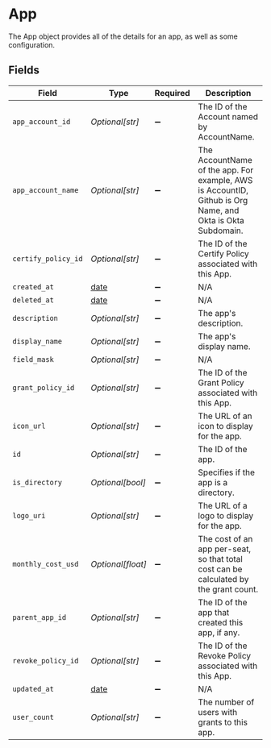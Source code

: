 # App

The App object provides all of the details for an app, as well as some configuration.


## Fields

| Field                                                                                                      | Type                                                                                                       | Required                                                                                                   | Description                                                                                                |
| ---------------------------------------------------------------------------------------------------------- | ---------------------------------------------------------------------------------------------------------- | ---------------------------------------------------------------------------------------------------------- | ---------------------------------------------------------------------------------------------------------- |
| `app_account_id`                                                                                           | *Optional[str]*                                                                                            | :heavy_minus_sign:                                                                                         | The ID of the Account named by AccountName.                                                                |
| `app_account_name`                                                                                         | *Optional[str]*                                                                                            | :heavy_minus_sign:                                                                                         | The AccountName of the app. For example, AWS is AccountID, Github is Org Name, and Okta is Okta Subdomain. |
| `certify_policy_id`                                                                                        | *Optional[str]*                                                                                            | :heavy_minus_sign:                                                                                         | The ID of the Certify Policy associated with this App.                                                     |
| `created_at`                                                                                               | [date](https://docs.python.org/3/library/datetime.html#date-objects)                                       | :heavy_minus_sign:                                                                                         | N/A                                                                                                        |
| `deleted_at`                                                                                               | [date](https://docs.python.org/3/library/datetime.html#date-objects)                                       | :heavy_minus_sign:                                                                                         | N/A                                                                                                        |
| `description`                                                                                              | *Optional[str]*                                                                                            | :heavy_minus_sign:                                                                                         | The app's description.                                                                                     |
| `display_name`                                                                                             | *Optional[str]*                                                                                            | :heavy_minus_sign:                                                                                         | The app's display name.                                                                                    |
| `field_mask`                                                                                               | *Optional[str]*                                                                                            | :heavy_minus_sign:                                                                                         | N/A                                                                                                        |
| `grant_policy_id`                                                                                          | *Optional[str]*                                                                                            | :heavy_minus_sign:                                                                                         | The ID of the Grant Policy associated with this App.                                                       |
| `icon_url`                                                                                                 | *Optional[str]*                                                                                            | :heavy_minus_sign:                                                                                         | The URL of an icon to display for the app.                                                                 |
| `id`                                                                                                       | *Optional[str]*                                                                                            | :heavy_minus_sign:                                                                                         | The ID of the app.                                                                                         |
| `is_directory`                                                                                             | *Optional[bool]*                                                                                           | :heavy_minus_sign:                                                                                         | Specifies if the app is a directory.                                                                       |
| `logo_uri`                                                                                                 | *Optional[str]*                                                                                            | :heavy_minus_sign:                                                                                         | The URL of a logo to display for the app.                                                                  |
| `monthly_cost_usd`                                                                                         | *Optional[float]*                                                                                          | :heavy_minus_sign:                                                                                         | The cost of an app per-seat, so that total cost can be calculated by the grant count.                      |
| `parent_app_id`                                                                                            | *Optional[str]*                                                                                            | :heavy_minus_sign:                                                                                         | The ID of the app that created this app, if any.                                                           |
| `revoke_policy_id`                                                                                         | *Optional[str]*                                                                                            | :heavy_minus_sign:                                                                                         | The ID of the Revoke Policy associated with this App.                                                      |
| `updated_at`                                                                                               | [date](https://docs.python.org/3/library/datetime.html#date-objects)                                       | :heavy_minus_sign:                                                                                         | N/A                                                                                                        |
| `user_count`                                                                                               | *Optional[str]*                                                                                            | :heavy_minus_sign:                                                                                         | The number of users with grants to this app.                                                               |